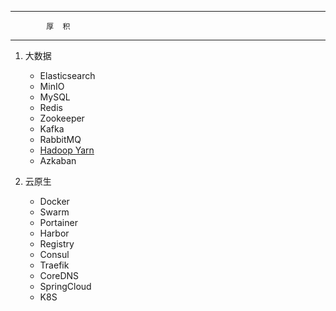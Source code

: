 ---------------------------------
            厚  积
---------------------------------
1. 大数据
    * Elasticsearch
    * MinIO
    * MySQL
    * Redis
    * Zookeeper
    * Kafka
    * RabbitMQ
    * [Hadoop Yarn](/tree/main/bigdata/hadoop/hadoop_cluster)
    * Azkaban

2. 云原生
    * Docker
    * Swarm
    * Portainer
    * Harbor
    * Registry
    * Consul
    * Traefik
    * CoreDNS
    * SpringCloud
    * K8S
